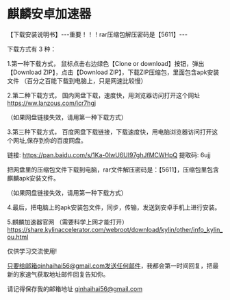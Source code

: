 # 麒麟安卓加速器

【下载安装说明书】---重要！！！rar压缩包解压密码是【5611】---


下载方式有 3 种：


1.第一种下载方式，
鼠标点击右边绿色【Clone or download】按钮，弹出【Download ZIP】，点击【Download ZIP】，下载ZIP压缩包，里面包含apk安装文件
（百分之百能下载到电脑上，只是网速比较慢）


2.第二种下载方式，
国内网盘下载，速度快，用浏览器访问打开这个网址
https://ww.lanzous.com/icr7hgj

（如果网盘链接失效，请用第一种下载方式）




3.第三种下载方式，
百度网盘下载链接，下载速度快，用电脑浏览器访问打开这个网址,保存到你的百度网盘。

链接: https://pan.baidu.com/s/1Ka-0lwU6UI97ghJfMCWHpQ 提取码: 6ujj

把网盘里的压缩包文件下载到电脑，rar文件解压密码是：【5611】，压缩包里包含麒麟apk安装文件。

（如果网盘链接失效，请用第一种下载方式）


4.最后，把电脑上的apk安装包文件，同步，传输，发送到安卓手机上进行安装。


5.麒麟加速器官网  （需要科学上网才能打开）
https://share.kylinaccelerator.com/webroot/download/kylin/other/info_kylin_ou.html

仅供学习交流使用!

只要给邮箱qinhaihai56@gmail.com发送任何邮件，我都会第一时间回复，把最新的家速气获取地址邮件回复告知你。

请记得保存我的邮箱地址  qinhaihai56@gmail.com
